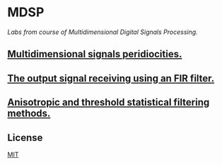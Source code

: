 # MDSP

*Labs from course of  Multidimensional Digital Signals Processing.*

## [Multidimensional signals peridiocities.](multidim-signals-periodicity//README.md)

## [The output signal receiving using an FIR filter.](out-signal-receive/README.md)

## [Anisotropic and threshold statistical filtering methods.](statistical-filtering-methods/README.md)

## License

[MIT](https://github.com/dleliuhin/MDSP/blob/master/LICENSE)
